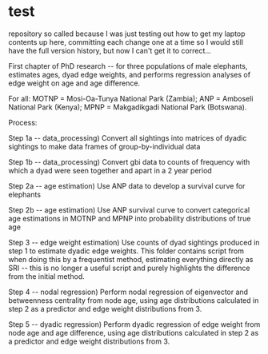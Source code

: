 # test
repository so called because I was just testing out how to get my laptop contents up here, committing each change one at a time so I would still have the full version history, but now I can't get it to correct...

First chapter of PhD research -- for three populations of male elephants, estimates ages, dyad edge weights, and performs regression analyses of edge weight on age and age difference.

For all: MOTNP = Mosi-Oa-Tunya National Park (Zambia); ANP = Amboseli National Park (Kenya); MPNP = Makgadikgadi National Park (Botswana).

Process:

Step 1a -- data_processing) Convert all sightings into matrices of dyadic sightings to make data frames of group-by-individual data

Step 1b -- data_processing) Convert gbi data to counts of frequency with which a dyad were seen together and apart in a 2 year period 

Step 2a -- age estimation) Use ANP data to develop a survival curve for elephants

Step 2b -- age estimation) Use ANP survival curve to convert categorical age estimations in MOTNP and MPNP into probability distributions of true age

Step 3 -- edge weight estimation) Use counts of dyad sightings produced in step 1 to estimate dyadic edge weights. This folder contains script from when doing this by a frequentist method, estimating everything directly as SRI -- this is no longer a useful script and purely highlights the difference from the initial method.

Step 4 -- nodal regression) Perform nodal regression of eigenvector and betweenness centrality from node age, using age distributions calculated in step 2 as a predictor and edge weight distributions from 3.

Step 5 -- dyadic regression) Perform dyadic regression of edge weight from node age and age difference, using age distributions calculated in step 2 as a predictor and edge weight distributions from 3.

